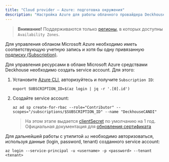 ```yaml
---
title: "Cloud provider — Azure: подготовка окружения"
description: "Настройка Azure для работы облачного провайдера Deckhouse."
---
```


> **Внимание!** Поддерживаются только [регионы](https://docs.microsoft.com/ru-ru/azure/availability-zones/az-region), в которых доступны `Availability Zones`.

Для управления облаком Microsoft Azure необходимо иметь соответствующую учетную запись и хотя бы одну привязанную [подписку (Subscription)](https://docs.microsoft.com/en-us/azure/cost-management-billing/manage/create-subscription).

Для управления ресурсами в облаке Microsoft Azure средствами Deckhouse необходимо создать service account. Для этого:
1. Установите [Azure CLI](https://docs.microsoft.com/en-us/cli/azure/install-azure-cli), авторизуйтесь и получите `Subscription ID`:

   ```shell
   export SUBSCRIPTION_ID=$(az login | jq -r '.[0].id')
   ```

2. Создайте service account:

   ```shell
   az ad sp create-for-rbac --role="Contributor" --scopes="/subscriptions/$SUBSCRIPTION_ID" --name "DeckhouseCANDI"
   ```
   > На этом этапе выдается [clientSecret](https://deckhouse.ru/documentation/v1/modules/030-cloud-provider-azure/cluster_configuration.html#azureclusterconfiguration-provider-clientsecret) по умолчанию на 1 год. Официальная документация для [обновления сертификата](https://learn.microsoft.com/en-us/azure/app-service/configure-ssl-app-service-certificate?tabs=portal#renew-an-app-service-certificate)

Для дальнейшей работы с утилитой `az` необходимо авторизоваться, используя данные (login, password, tenant) созданного service account:

```shell
az login --service-principal -u <username> -p <password> --tenant <tenant>
```

